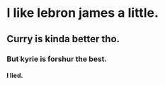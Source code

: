 # I like lebron james a little.
## Curry is kinda better tho.
### But kyrie is forshur the best.
#### I lied.
